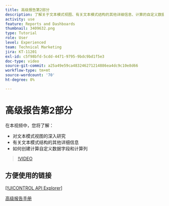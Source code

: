 ```yaml
---
title: 高级报告第2部分
description: 了解关于文本模式视图、有关文本模式结构的其他详细信息、计算的自定义数据和计算的列的深入研究。
activity: use
feature: Reports and Dashboards
thumbnail: 3409632.png
type: Tutorial
role: User
level: Experienced
team: Technical Marketing
jira: KT-11201
exl-id: c5f98bfd-5cdd-4471-9795-9bdc9bd1f5e3
doc-type: video
source-git-commit: a25a49e59ca483246271214886ea4dc9c10e8d66
workflow-type: tm+mt
source-wordcount: '70'
ht-degree: 0%

---
```


# 高级报告第2部分

在本视频中，您将了解：

* 对文本模式视图的深入研究
* 有关文本模式结构的其他详细信息
* 如何创建计算自定义数据字段和计算列

>[!VIDEO](https://video.tv.adobe.com/v/3409634/?quality=12&learn=on)

## 方便使用的链接

[[!UICONTROL API Explorer]](https://developer.adobe.com/workfront/api-explorer/)

[高级报告手册](/help/assets/advanced-reporting-manual.pdf)
